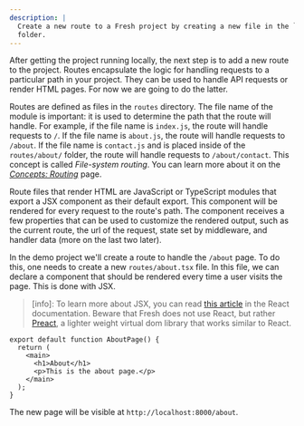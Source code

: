 ```yaml
---
description: |
  Create a new route to a Fresh project by creating a new file in the `routes/`
  folder.
---
```


After getting the project running locally, the next step is to add a new route
to the project. Routes encapsulate the logic for handling requests to a
particular path in your project. They can be used to handle API requests or
render HTML pages. For now we are going to do the latter.

Routes are defined as files in the `routes` directory. The file name of the
module is important: it is used to determine the path that the route will
handle. For example, if the file name is `index.js`, the route will handle
requests to `/`. If the file name is `about.js`, the route will handle requests
to `/about`. If the file name is `contact.js` and is placed inside of the
`routes/about/` folder, the route will handle requests to `/about/contact`. This
concept is called _File-system routing_. You can learn more about it on the
[_Concepts: Routing_][concepts-routing] page.

Route files that render HTML are JavaScript or TypeScript modules that export a
JSX component as their default export. This component will be rendered for every
request to the route's path. The component receives a few properties that can be
used to customize the rendered output, such as the current route, the url of the
request, state set by middleware, and handler data (more on the last two later).

In the demo project we'll create a route to handle the `/about` page. To do
this, one needs to create a new `routes/about.tsx` file. In this file, we can
declare a component that should be rendered every time a user visits the page.
This is done with JSX.

> [info]: To learn more about JSX, you can read [this article][jsx] in the React
> documentation. Beware that Fresh does not use React, but rather
> [Preact][preact], a lighter weight virtual dom library that works similar to
> React.

```tsx routes/about.tsx
export default function AboutPage() {
  return (
    <main>
      <h1>About</h1>
      <p>This is the about page.</p>
    </main>
  );
}
```

The new page will be visible at `http://localhost:8000/about`.

<!-- You can find more in depth information about routes on the
[_Concepts: Routes_][concepts-routes] documentation page. The following
pages in the _Getting Started_ guide will also explain more features of routes. -->

[concepts-routing]: /docs/1.x/concepts/routing
[jsx]: https://react.dev/learn/writing-markup-with-jsx
[preact]: https://preactjs.com/

<!-- [concepts-routes]: /docs/1.x/concepts/routes -->
